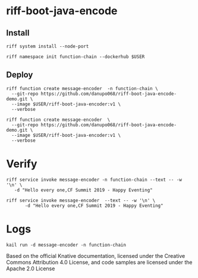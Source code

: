# riff-boot-java-encode


## Install

    riff system install --node-port

    riff namespace init function-chain --dockerhub $USER


## Deploy


    riff function create message-encoder  -n function-chain \
      --git-repo https://github.com/danupo068/riff-boot-java-encode-demo.git \
      --image $USER/riff-boot-java-encoder:v1 \
      --verbose

    riff function create message-encoder  \
      --git-repo https://github.com/danupo068/riff-boot-java-encode-demo.git \
      --image $USER/riff-boot-java-encoder:v1 \
      --verbose

# Verify

    riff service invoke message-encoder -n function-chain --text -- -w '\n' \
       -d "Hello every one,CF Summit 2019 - Happy Eventing"

    riff service invoke message-encoder  --text -- -w '\n' \
           -d "Hello every one,CF Summit 2019 - Happy Eventing"
# Logs

    kail run -d message-encoder -n function-chain

Based on the official Knative documentation, licensed under the Creative Commons Attribution 4.0 License,
and code samples are licensed under the Apache 2.0 License